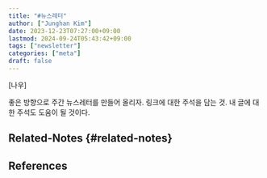 ```yaml
---
title: "#뉴스레터"
author: ["Junghan Kim"]
date: 2023-12-23T07:27:00+09:00
lastmod: 2024-09-24T05:43:42+09:00
tags: ["newsletter"]
categories: ["meta"]
draft: false
---
```


[나우]

좋은 방향으로 주간 뉴스레터를 만들어 올리자. 링크에 대한 주석을 담는 것. 내 글에 대한 주석도 도움이 될 것이다.


## Related-Notes {#related-notes}

## References

<style>.csl-entry{text-indent: -1.5em; margin-left: 1.5em;}</style><div class="csl-bib-body">
</div>
